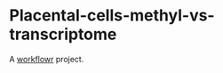 # Placental-cells-methyl-vs-transcriptome

A [workflowr][] project.

[workflowr]: https://github.com/workflowr/workflowr
